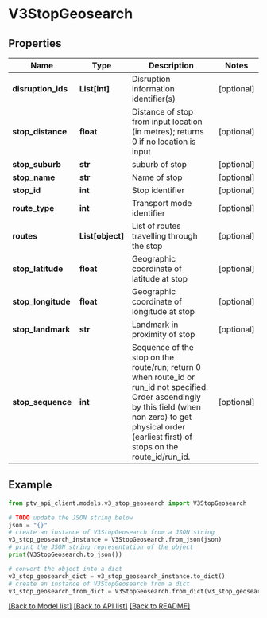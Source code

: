 # V3StopGeosearch


## Properties

Name | Type | Description | Notes
------------ | ------------- | ------------- | -------------
**disruption_ids** | **List[int]** | Disruption information identifier(s) | [optional] 
**stop_distance** | **float** | Distance of stop from input location (in metres); returns 0 if no location is input | [optional] 
**stop_suburb** | **str** | suburb of stop | [optional] 
**stop_name** | **str** | Name of stop | [optional] 
**stop_id** | **int** | Stop identifier | [optional] 
**route_type** | **int** | Transport mode identifier | [optional] 
**routes** | **List[object]** | List of routes travelling through the stop | [optional] 
**stop_latitude** | **float** | Geographic coordinate of latitude at stop | [optional] 
**stop_longitude** | **float** | Geographic coordinate of longitude at stop | [optional] 
**stop_landmark** | **str** | Landmark in proximity of stop | [optional] 
**stop_sequence** | **int** | Sequence of the stop on the route/run; return 0 when route_id or run_id not specified. Order ascendingly by this field (when non zero) to get physical order (earliest first) of stops on the route_id/run_id. | [optional] 

## Example

```python
from ptv_api_client.models.v3_stop_geosearch import V3StopGeosearch

# TODO update the JSON string below
json = "{}"
# create an instance of V3StopGeosearch from a JSON string
v3_stop_geosearch_instance = V3StopGeosearch.from_json(json)
# print the JSON string representation of the object
print(V3StopGeosearch.to_json())

# convert the object into a dict
v3_stop_geosearch_dict = v3_stop_geosearch_instance.to_dict()
# create an instance of V3StopGeosearch from a dict
v3_stop_geosearch_from_dict = V3StopGeosearch.from_dict(v3_stop_geosearch_dict)
```
[[Back to Model list]](../README.md#documentation-for-models) [[Back to API list]](../README.md#documentation-for-api-endpoints) [[Back to README]](../README.md)



